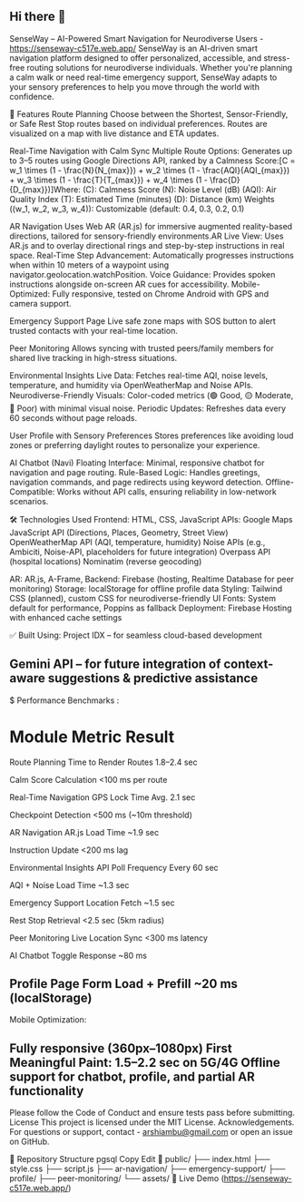 ## Hi there 👋
 SenseWay – AI-Powered Smart Navigation for Neurodiverse Users - https://senseway-c517e.web.app/
SenseWay is an AI-driven smart navigation platform designed to offer personalized, accessible, and stress-free routing solutions for neurodiverse individuals. Whether you're planning a calm walk or need real-time emergency support, SenseWay adapts to your sensory preferences to help you move through the world with confidence.

🚀 Features
Route Planning
Choose between the Shortest, Sensor-Friendly, or Safe Rest Stop routes based on individual preferences.
Routes are visualized on a map with live distance and ETA updates.

Real-Time Navigation with Calm Sync
Multiple Route Options: Generates up to 3–5 routes using Google Directions API, ranked by a Calmness Score:[C = w_1 \times (1 - \frac{N}{N_{max}}) + w_2 \times (1 - \frac{AQI}{AQI_{max}}) + w_3 \times (1 - \frac{T}{T_{max}}) + w_4 \times (1 - \frac{D}{D_{max}})]Where: (C): Calmness Score (N): Noise Level (dB) (AQI): Air Quality Index (T): Estimated Time (minutes) (D): Distance (km) Weights ((w_1, w_2, w_3, w_4)): Customizable (default: 0.4, 0.3, 0.2, 0.1)


AR Navigation
Uses Web AR (AR.js) for immersive augmented reality-based directions, tailored for sensory-friendly environments.AR Live View: Uses AR.js and to overlay directional rings and step-by-step instructions in real space. Real-Time Step Advancement: Automatically progresses instructions when within 10 meters of a waypoint using navigator.geolocation.watchPosition. Voice Guidance: Provides spoken instructions alongside on-screen AR cues for accessibility. Mobile-Optimized: Fully responsive, tested on Chrome Android with GPS and camera support.


Emergency Support Page
Live safe zone maps with SOS button to alert trusted contacts with your real-time location.

Peer Monitoring
Allows syncing with trusted peers/family members for shared live tracking in high-stress situations.

Environmental Insights
Live Data: Fetches real-time AQI, noise levels, temperature, and humidity via OpenWeatherMap and Noise APIs. Neurodiverse-Friendly Visuals: Color-coded metrics (🟢 Good, 🟡 Moderate, 🔴 Poor) with minimal visual noise. Periodic Updates: Refreshes data every 60 seconds without page reloads.


User Profile with Sensory Preferences
Stores preferences like avoiding loud zones or preferring daylight routes to personalize your experience.

AI Chatbot (Navi)
Floating Interface: Minimal, responsive chatbot for navigation and page routing. Rule-Based Logic: Handles greetings, navigation commands, and page redirects using keyword detection. Offline-Compatible: Works without API calls, ensuring reliability in low-network scenarios.


🛠 Technologies Used
Frontend: HTML, CSS, JavaScript 
APIs: Google Maps JavaScript API (Directions, Places, Geometry, Street View) OpenWeatherMap API (AQI, temperature, humidity) Noise APIs (e.g., Ambiciti, Noise-API, placeholders for future integration) Overpass API (hospital locations) Nominatim (reverse geocoding)

AR: AR.js, A-Frame, Backend: Firebase (hosting, Realtime Database for peer monitoring) 
Storage: localStorage for offline profile data Styling: Tailwind CSS (planned), custom CSS for neurodiverse-friendly UI Fonts: System default for performance, Poppins as fallback 
Deployment: Firebase Hosting with enhanced cache settings


✅ Built Using:
Project IDX – for seamless cloud-based development

Gemini API – for future integration of context-aware suggestions & predictive assistance
----------------------------------------------------------------------------------------------
$ Performance Benchmarks :

# Module Metric Result

Route Planning Time to Render Routes 1.8–2.4 sec

Calm Score Calculation <100 ms per route

Real-Time Navigation GPS Lock Time Avg. 2.1 sec

Checkpoint Detection <500 ms (~10m threshold)

AR Navigation AR.js Load Time ~1.9 sec

Instruction Update <200 ms lag

Environmental Insights API Poll Frequency Every 60 sec

AQI + Noise Load Time ~1.3 sec

Emergency Support Location Fetch ~1.5 sec

Rest Stop Retrieval <2.5 sec (5km radius)

Peer Monitoring Live Location Sync <300 ms latency

AI Chatbot Toggle Response ~80 ms

Profile Page Form Load + Prefill ~20 ms (localStorage)
----------------------------------------------------------------------------------------------
Mobile Optimization:

Fully responsive (360px–1080px) First Meaningful Paint: 1.5–2.2 sec on 5G/4G Offline support for chatbot, profile, and partial AR functionality
-----------------------------------------------------------------------------------------------
Please follow the Code of Conduct and ensure tests pass before submitting. License This project is licensed under the MIT License. Acknowledgements.
For questions or support, contact - arshiambu@gmail.com or open an issue on GitHub.

📂 Repository Structure
pgsql
Copy
Edit
📁 public/
├── index.html
├── style.css
├── script.js
├── ar-navigation/
├── emergency-support/
├── profile/
├── peer-monitoring/
└── assets/
🔗 Live Demo
(https://senseway-c517e.web.app/)
